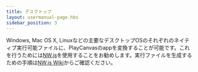 ```yaml
---
title: デスクトップ
layout: usermanual-page.hbs
sidebar_position: 3
---
```


Windows, Mac OS X, Linuxなどの主要なデスクトップOSのそれぞれのネイティブ実行可能ファイルに、PlayCanvasのappを変換することが可能です。これを行うためには[NW.js][1]を使用することをお勧めします。実行ファイルを生成するための手順は[NW.js Wiki][2]からご確認ください。

[1]: https://nwjs.io/
[2]: https://github.com/nwjs/nw.js/wiki/How-to-package-and-distribute-your-apps
